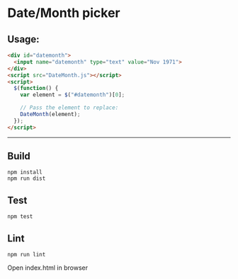 # Date/Month picker


## Usage:
```html
<div id="datemonth">
  <input name="datemonth" type="text" value="Nov 1971">
</div>
<script src="DateMonth.js"></script>
<script>
  $(function() {
    var element = $("#datemonth")[0];

    // Pass the element to replace:
    DateMonth(element);
  });
</script>
```
----

## Build

    npm install
    npm run dist

## Test

    npm test

## Lint

    npm run lint

Open index.html in browser
